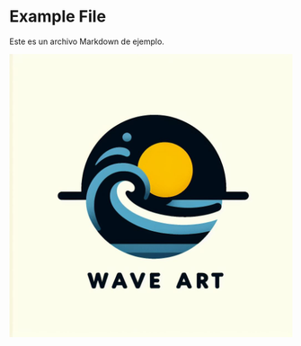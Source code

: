 # Example File

Este es un archivo Markdown de ejemplo.

![Imagen 1](../assets/img/_1de0ea0f-0ec3-4ca9-adfd-9fb2b0069d32.jpeg)